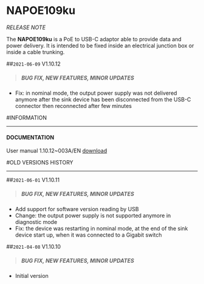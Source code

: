 # NAPOE109ku

*RELEASE NOTE*

The **NAPOE109ku** is a PoE to USB-C adaptor able to provide data and power delivery.
It is intended to be fixed inside an electrical junction box or inside a cable trunking.

##`2021-06-09` V1.10.12
>##### **BUG FIX, NEW FEATURES, MINOR UPDATES**
- Fix: in nominal mode, the output power supply was not delivered anymore after the sink device has been disconnected from the USB-C connector then reconnected after few minutes

#INFORMATION
***********************************************************************
#### **DOCUMENTATION**
User manual 1.10.12~003A/EN [download](https://github.com/Qeedji/archives/blob/master/downloads/napoe/napoe109ku/V1.10.12/napoe109ku-user_manual-1.10.12~003A_en.pdf)

#OLD VERSIONS HISTORY
***********************************************************************

##`2021-06-01` V1.10.11
>##### **BUG FIX, NEW FEATURES, MINOR UPDATES**
- Add support for software version reading by USB
- Change: the output power supply is not supported anymore in diagnostic mode
- Fix: the device was restarting in nominal mode, at the end of the sink device start up, when it was connected to a Gigabit switch

##`2021-04-08` V1.10.10
>##### **BUG FIX, NEW FEATURES, MINOR UPDATES**
- Initial version

